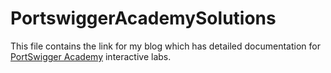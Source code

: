 # PortswiggerAcademySolutions 
This file contains the link for my blog which has detailed documentation for [PortSwigger Academy](https://portswigger.net/web-security/learning-path) interactive labs.